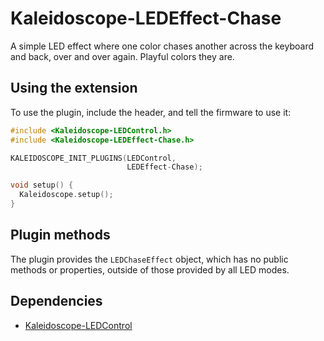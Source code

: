 # Kaleidoscope-LEDEffect-Chase

A simple LED effect where one color chases another across the keyboard and back,
over and over again. Playful colors they are.

## Using the extension

To use the plugin, include the header, and tell the firmware to use it:

```c++
#include <Kaleidoscope-LEDControl.h>
#include <Kaleidoscope-LEDEffect-Chase.h>

KALEIDOSCOPE_INIT_PLUGINS(LEDControl,
                          LEDEffect-Chase);

void setup() {
  Kaleidoscope.setup();
}
```

## Plugin methods

The plugin provides the `LEDChaseEffect` object, which has no public methods or
properties, outside of those provided by all LED modes.

## Dependencies

* [Kaleidoscope-LEDControl](LEDControl.md)
